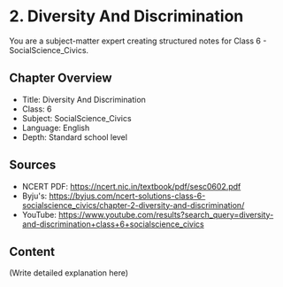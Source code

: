 # 2. Diversity And Discrimination

You are a subject-matter expert creating structured notes for Class 6 - SocialScience_Civics.

## Chapter Overview
- Title: Diversity And Discrimination
- Class: 6
- Subject: SocialScience_Civics
- Language: English
- Depth: Standard school level

## Sources
- NCERT PDF: https://ncert.nic.in/textbook/pdf/sesc0602.pdf
- Byju's: https://byjus.com/ncert-solutions-class-6-socialscience_civics/chapter-2-diversity-and-discrimination/
- YouTube: https://www.youtube.com/results?search_query=diversity-and-discrimination+class+6+socialscience_civics

## Content
(Write detailed explanation here)
